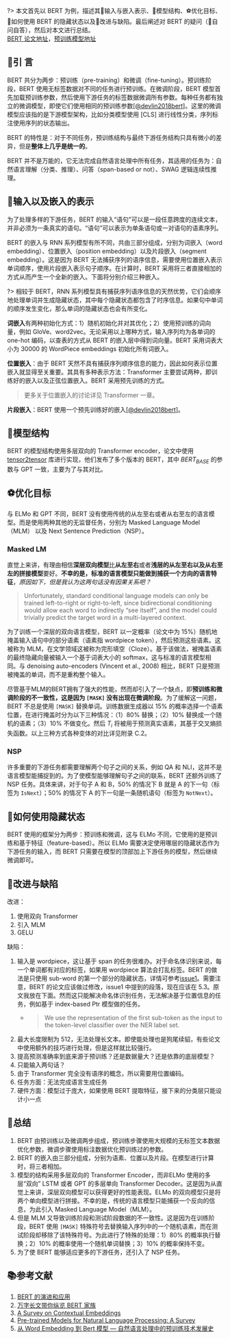 ?> 本文首先以 BERT 为例，描述其📔输入与嵌入表示、🧬模型结构、⚽优化目标、🍺如何使用 BERT 的隐藏状态以及🐞改进与缺陷。最后阐述对 BERT 的疑问（🚀自问自答），然后对本文进行总结。  
[BERT 论文地址](https://arxiv.org/pdf/1810.04805.pdf)，[预训练模型地址](https://github.com/google-research/bert#pre-trained-models)

## 🔖引 言
BERT 共分为两步：预训练（pre-training）和微调（fine-tuning）。预训练阶段，BERT 使用无标签数据对不同的任务进行预训练。在微调阶段，BERT 模型首先加载预训练参数，然后使用下游任务的标签数据微调所有参数。每种任务都有独立的微调模型，即使它们使用相同的预训练参数[[@devlin2018bert]](#devlin2018bert)。这里的微调模型应该指的是下游模型架构，比如分类模型使用 [CLS] 进行线性分类，序列标注使用序列的状态输出。

BERT 的特性是：对于不同任务，预训练结构与最终下游任务结构只具有微小的差异，但是**整体上几乎是统一的**。

BERT 并不是万能的，它无法完成自然语言处理中所有任务，其适用的任务为：自然语言理解（分类、推理）、问答（span-based or not）、SWAG 逻辑连续性推理。

## 💉输入以及嵌入的表示
为了处理多样的下游任务，BERT 的输入“语句”可以是一段任意跨度的连续文本，并非必须为一条真实的语句。“语句”可以表示为单条语句或一对语句的语素序列。

BERT 的嵌入与 RNN 系列模型有所不同，共由三部分组成，分别为词嵌入（word embedding）、位置嵌入（position embedding）以及片段嵌入（segment embedding）。这是因为 BERT 无法捕获序列的语序信息，需要使用位置嵌入表示单词顺序，使用片段嵌入表示句子顺序。在计算时，BERT 采用将三者直接相加的方式从而产生一个全新的嵌入。下面将分别介绍三种嵌入。

?> 相较于 BERT，RNN 系列模型具有捕获序列语序信息的天然优势，它们会顺序地处理单词并生成隐藏状态，其中每个隐藏状态都包含了时序信息。如果句中单词的顺序发生变化，那么单词的隐藏状态也会有所变化。

**词嵌入**有两种初始化方式：1）随机初始化并对其优化；2）使用预训练的词向量，例如 GloVe、word2vec。无论采用以上哪种方式，输入序列均为各单词的 one-hot 编码，以查表的方式从 BERT 的嵌入层中得到词向量。BERT 采用词表大小为 30000 的 WordPiece embeddings 初始化所有词嵌入。

**位置嵌入**：由于 BERT 天然不具有捕获序列顺序信息的能力，因此如何表示位置嵌入就显得至关重要。其具有多种表示方法：Transformer 主要尝试两种，即训练好的嵌入以及正弦位置嵌入。BERT 采用预先训练的方式。

> 更多关于位置嵌入的讨论详见 Transformer 一章。

**片段嵌入**：BERT 使用一个预先训练好的嵌入[[@devlin2018bert]](#devlin2018bert)。

## 🧬模型结构
BERT 的模型结构使用多层双向的 Transformer encoder，论文中使用 [tensor2tensor](https://github.com/tensorflow/tensor2tensor) 库进行实现，他们发布了多个版本的 BERT，其中 $BERT_{BASE}$ 的参数与 GPT 一致，主要为了与其对比。

## ⚽优化目标
与 ELMo 和 GPT 不同，BERT 没有使用传统的从左至右或者从右至左的语言模型。而是使用两种其他的无监督任务，分别为 Masked Language Model（MLM） 以及  Next Sentence Prediction（NSP）。

### Masked LM
直觉上来讲，有理由相信**深层双向模型**比**从左至右**或者**浅层的从左至右以及从右至左的拼接模型**要好。**不幸的是，标准的语言模型只能做到捕获一个方向的语言特征**，*原因如下，但是我认为这两句话没有因果关系吧？*

> Unfortunately, standard conditional language models can only be trained left-to-right or right-to-left, since bidirectional conditioning would allow each word to indirectly “see itself”, and the model could trivially predict the target word in a multi-layered context.

为了训练一个深层的双向语言模型，BERT 以一定概率（论文中为 15%）随机地掩盖输入语句中的部分语素（语素指 wordpiece token），然后预测这些语素。这被称为 MLM，在文学领域这被称为完形填空（Cloze）。基于该做法，被掩盖语素的最终隐藏向量被输入一个基于词表大小的 softmax，这与标准的语言模型相同。与 denoising auto-encoders (Vincent et al., 2008) 相比，BERT 只是预测被掩盖的单词，而不是重构整个输入。

尽管基于MLM的BERT拥有了强大的性能，然而却引入了一个缺点，即**预训练和微调阶段的不一致性，这是因为 `[MASK]` 没有出现在微调阶段**。为了缓解这一问题，BERT 不总是使用 `[MASK]` 替换单词。训练数据生成器以 15% 的概率选择一个语素位置，在进行掩盖时分为以下三种情况：（1）80% 替换；（2）10% 替换成一个随机的语素；（3）10% 不做变化。然后 $T_i$ 将被用于预测真实语素，其基于交叉熵损失函数。以上三种方式各种变体的对比详见附录 C.2。

### NSP
许多重要的下游任务都需要理解两个句子之间的关系，例如 QA 和 NLI，这并不是语言模型能捕捉到的。为了使模型能够理解句子之间的联系，BERT 还额外训练了 NSP 任务。具体来讲，对于句子 A 和 B，50% 的情况下 B 就是 A 的下一句（标签为 `IsNext`）；50% 的情况下 A 的下一句是一条随机语句（标签为 `NotNext`）。

## 🍺如何使用隐藏状态
BERT 使用的框架分为两步：预训练和微调，这与 ELMo 不同，它使用的是预训练和基于特征（feature-based）。所以 ELMo 需要决定使用哪层的隐藏状态作为下游任务的输入，而 BERT 只需要在模型的顶部加上下游任务的模型，然后继续微调即可。

## 🐞改进与缺陷
改进：  
1. 使用双向 Transformer
2. 引入 MLM
3. GELU

缺陷：  
1. 输入是 wordpiece，这让基于 span 的任务很难办。对于命名体识别来说，每一个单词都有对应的标签，如果用 wordpiece 算法会打乱标签。BERT 的做法是只使用 sub-word 的第一个部分的隐藏状态，详情可参考[issue1](https://github.com/huggingface/transformers/issues/323)。需要注意，BERT 的论文应该做过修改，issue1 中提到的段落，现在应该在 5.3。原文我放在下面。然而这只能解决命名体识别任务，无法解决基于位置信息的任务，例如基于 index-based Ptr 模型做的任务。
	- > We use the representation of the first sub-token as the input to the token-level classifier over the NER label set.
1. 最大长度限制为 512，无法处理长文本。即使能处理也是狗尾续貂，有些论文中使用额外的技巧进行处理，但是这样就比较强行。
2. 提高预测准确率到底来源于预训练？还是数据量大？还是依靠的底层模型？
3. 只能输入两句话？
4. 由于 Transformer 完全没有语序的概念，所以需要用位置编码。
5. 任务方面：无法完成语言生成任务
7. 硬件方面：模型过于庞大，如果使用 BERT 提取特征，接下来的分类层只能设计小一点

## 📔总结
1. BERT 由预训练以及微调两步组成，预训练步骤使用大规模的无标签文本数据优化参数，微调步骤使用标注数据优化预训练过的参数。
2. BERT 的嵌入由三部分组成，分别为语素、位置以及片段。在模型进行计算时，将三者相加。
3. 模型的结构采用多层双向的 Transformer Encoder，而非ELMo 使用的多层“双向” LSTM 或者 GPT 的多层单向 Transformer Decoder。这是因为从直觉上来讲，深层双向模型可以获得更好的性能表现。ELMo 的双向模型只是将两个单向模型进行拼接。不幸的是，传统的语言模型只能捕获一个反向的信息，为此引入 Masked Language Model（MLM）。
4. 但是 MLM 又导致训练阶段和测试阶段数据的不一致性。这是因为在训练阶段，BERT 使用 `[MASK]` 特殊符号去替换输入序列中的一个随机语素，而在测试阶段却移除了该特殊符号。为此进行了特殊的处理：1）80% 的概率执行替换；2）10% 的概率使用一个随机单词替换；3）10% 的概率保持不变。
5. 为了使 BERT 能够适应更多的下游任务，还引入了 NSP 任务。

## 📚参考文献
1. [BERT 的演进和应用](https://mp.weixin.qq.com/s?__biz=MjM5ODkzMzMwMQ==&mid=2650411744&idx=2&sn=1db39446e4e91299f9ba8c1d4eeb5983&chksm=becd94ba89ba1dac221e2092cb1a12ecb1a5a704b6ae5cebd2649adc1a903355b95567ab484e&mpshare=1&scene=1&srcid=&sharer_sharetime=1572502447054&sharer_shareid=68f8b84d7a46cc216b0afdc45278d6be&key=8a4bbb55c6c79ce6c9104a6cfe5de2a3d1b8fa801c35e22e74b62948f50b6684c3f06195815e8712080977db6cec80fca5adfc95c9bc6fa848b8e68b41df13d8610e8d6c283ee2392b30de5cdae504bb&ascene=1&uin=MTQxMTUzMzk2MA%3D%3D&devicetype=Windows+10&version=62070152&lang=en&pass_ticket=pZijWLQmmCpNBDcjO4cUImTRWv1ZWLG4JENv1zUqjhXnUnShPGofPjjR%2Bkv1cozV)
2. [万字长文带你纵览 BERT 家族](https://zhuanlan.zhihu.com/p/145119424)
3. [A Survey on Contextual Embeddings](https://arxiv.org/pdf/2003.07278.pdf)
4. [Pre-trained Models for Natural Language Processing: A Survey](https://arxiv.org/pdf/2003.08271.pdf)
5. [从 Word Embedding 到 Bert 模型 — 自然语言处理中的预训练技术发展史](https://zhuanlan.zhihu.com/p/49271699)

<textarea id="bibtex_input" style="display:none;">
@article{devlin2018bert,
  title={Bert: Pre-training of deep bidirectional transformers for language understanding},
  author={Devlin, Jacob and Chang, Ming-Wei and Lee, Kenton and Toutanova, Kristina},
  journal={arXiv preprint arXiv:1810.04805},
  year={2018}
}
</textarea>




